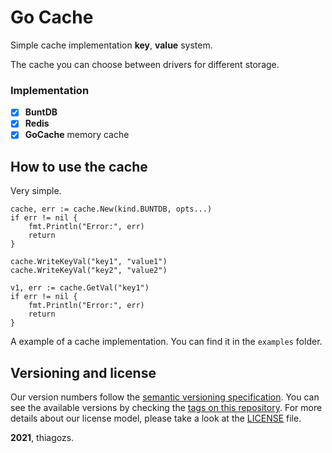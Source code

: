 # Go Cache 

Simple cache implementation **key**, **value** system.

The cache you can choose between drivers for different storage.

### Implementation
* [x] **BuntDB** 
* [x] **Redis**
* [x] **GoCache** memory cache

## How to use the cache

Very simple.

```golang
cache, err := cache.New(kind.BUNTDB, opts...)
if err != nil {
	fmt.Println("Error:", err)
	return
}

cache.WriteKeyVal("key1", "value1")
cache.WriteKeyVal("key2", "value2")

v1, err := cache.GetVal("key1")
if err != nil {
	fmt.Println("Error:", err)
	return
}

```

A example of a cache implementation. You can find it in the `examples` folder.	

## Versioning and license

Our version numbers follow the [semantic versioning specification](http://semver.org/). You can see the available versions by checking the [tags on this repository](https://github.com/thiagozs/go-cache/tags). For more details about our license model, please take a look at the [LICENSE](LICENSE) file.

**2021**, thiagozs.